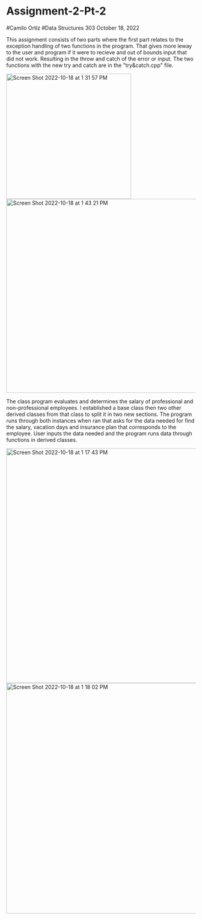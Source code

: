 # Assignment-2-Pt-2
#Camilo Ortiz
#Data Structures 303
October 18, 2022

This assignment consists of two parts where the first part relates to the exception handling of two functions in the program. That gives more leway to the
user and program if it were to recieve and out of bounds input that did not work. Resulting in the throw and catch of the error or input. The two functions with the new try and catch are in the "try&catch.cpp" file.

<img width="332" alt="Screen Shot 2022-10-18 at 1 31 57 PM" src="https://user-images.githubusercontent.com/78284890/196537422-725891cb-fee6-41f8-af84-bbc0c10d4395.png">
<img width="514" alt="Screen Shot 2022-10-18 at 1 43 21 PM" src="https://user-images.githubusercontent.com/78284890/196537432-aa3bae30-3fb9-4eee-b5cb-5860f8c5b0e7.png">


The class program evaluates and determines the salary of professional and non-professional employees. 
I established a base class then two other derived classes from that class to split it in two new sections. The program runs through both instances when ran
that asks for the data needed for find the salary, vacation days and insurance plan that corresponds to the employee. 
User inputs the data needed and the program runs data through functions in derived classes.

<img width="622" alt="Screen Shot 2022-10-18 at 1 17 43 PM" src="https://user-images.githubusercontent.com/78284890/196537275-6f75cb5d-a4cd-4647-b222-26156cb0043a.png">
<img width="611" alt="Screen Shot 2022-10-18 at 1 18 02 PM" src="https://user-images.githubusercontent.com/78284890/196537282-1c8d4634-4b8f-4df9-aca3-0a7a0a1da1d1.png">
